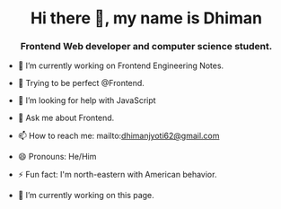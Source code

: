 <h1 align="center"> Hi there 👋, my name is Dhiman</h1>
<h3 align="center"> Frontend Web developer and computer science student.</h3>


- 🔭 I’m currently working on Frontend Engineering Notes.
- 🌱 Trying to be perfect @Frontend.
- 🤔 I’m looking for help with JavaScript
- 💬 Ask me about Frontend.
- 📫 How to reach me: mailto:dhimanjyoti62@gmail.com
- 😄 Pronouns: He/Him
- ⚡ Fun fact: I'm north-eastern with American behavior.

- 🔭 I’m currently working on this page. 




